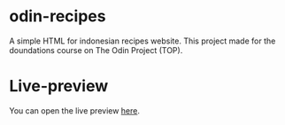 # odin-recipes
A simple HTML for indonesian recipes website. This project made for the doundations course on The Odin Project (TOP).

# Live-preview
You can open the live preview [here](https://fazapoint.github.io/odin-recipes/).